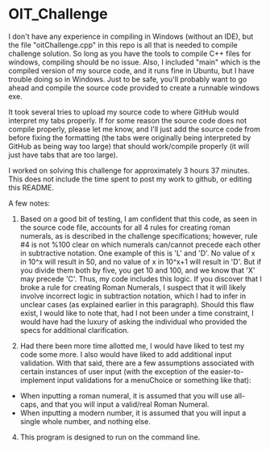 # OIT_Challenge

I don't have any experience in compiling in Windows (without an IDE), but 
the file "oitChallenge.cpp" in this repo is all that is needed to compile challenge
solution. So long as you have the tools to compile C++ files for windows,
compiling should be no issue. Also, I included "main" which is the compiled version of my source code, and 
it runs fine in Ubuntu, but I have trouble doing so in Windows. Just to be safe, you'll probably want to go
ahead and compile the source code provided to create a runnable windows exe.

It took several tries to upload my source code to where GitHub would interpret my tabs properly. If for some reason the source code does not compile properly, please let me know, and I'll just add the source code from before fixing the formatting (the tabs were originally being interpreted by GitHub as being way too large) that should work/compile properly (it will just have tabs that are too large).

I worked on solving this challenge for approximately 3 hours 37 minutes. This does not include the time spent to post my work to github, or editing this README.

A few notes:

1. Based on a good bit of testing, I am confident that this code, as seen in the source code file, accounts for all 4 rules for creating roman numerals, as is described in the challenge specifications; however, rule #4 is not %100 clear on which numerals can/cannot precede each other in subtractive notation. One example of this is 'L' and 'D'. No value of x in 10^x will result in 50, and no value of x in 10^x+1 will result in 'D'. But if you divide them both by five, you get 10 and 100, and we know that 'X' may precede 'C'. Thus, my code includes this logic. If you discover that I broke a rule for creating Roman Numerals, I suspect that it will likely involve incorrect logic in subtraction notation, which I had to infer in unclear cases (as explained earlier in this paragraph). Should this flaw exist, I would like to note that, had I not been under a time constraint, I would have had the luxury of asking the individual who provided the specs for additional clarification.

3. Had there been more time allotted me, I would have liked to test my code some more. I also would have liked to add additional input validation. With that said, there are a few assumptions associated with certain instances of user input (with the exception of the easier-to-implement input validations for a menuChoice or something like that):
  - When inputting a roman numeral, it is assumed that you will use all-caps, and that you will input a valid/real   Roman Numeral.
  - When inputting a modern number, it is assumed that you will input a single whole number, and nothing else.

4. This program is designed to run on the command line.
